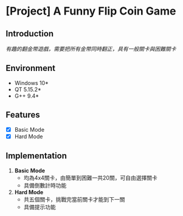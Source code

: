 # [Project] A Funny Flip Coin Game
## Introduction
*有趣的翻金幣遊戲，需要把所有金幣同時翻正，具有一般關卡與困難關卡*<br>
## Environment
- Windows 10*<br>
- QT 5.15.2*<br>
- G++ 9.4*<br>
## Features
- [x] Basic Mode
- [x] Hard Mode
## Implementation
1. **Basic Mode**
   - 均為4x4關卡，由簡單到困難一共20關，可自由選擇關卡
   - 具備倒數計時功能
2. **Hard Mode**
   - 共五個關卡，挑戰完當前關卡才能到下一關
   - 具備提示功能
